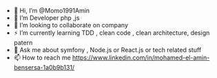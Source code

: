 - 👋 Hi, I’m @Momo1991Amin
- 🌱 I’m Developer php ,js
- 👯 I’m looking to collaborate on company
- ⚡ I’m currently learning TDD , clean code , clean architecture, design patern
- 💬 Ask me about symfony , Node.js or React.js or tech related stuff
- 📫 How to reach me https://www.linkedin.com/in/mohamed-el-amin-bensersa-1a0b9b131/

